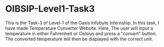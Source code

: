 # OIBSIP-Level1-Task3
This is the Task-3 of Level-1 of the Oasis Infobyte Internship. In this task, I have made Temperature Converter Website. Here, The user will input a temperature in either Fahrenheit or Celsius and press a "convert" button. The converted temperature will then be displayed with the correct unit.
